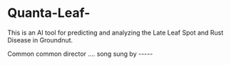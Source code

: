 # Quanta-Leaf-
This is an AI tool for predicting and analyzing the Late Leaf Spot and Rust Disease in Groundnut.

Common common director .... song sung by -----
